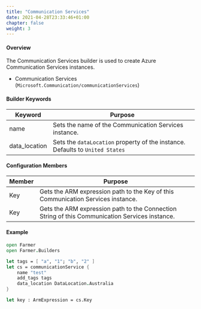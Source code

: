 ```yaml
---
title: "Communication Services"
date: 2021-04-28T23:33:46+01:00
chapter: false
weight: 3
---
```


#### Overview
The Communication Services builder is used to create Azure Communication Services instances.

* Communication Services (`Microsoft.Communication/communicationServices`)

#### Builder Keywords
| Keyword | Purpose |
|-|-|
| name | Sets the name of the Communication Services instance. |
| data_location | Sets the `dataLocation` property of the instance. Defaults to `United States` |

#### Configuration Members

| Member | Purpose |
|-|-|
| Key | Gets the ARM expression path to the Key of this Communication Services instance. |
| Key | Gets the ARM expression path to the Connection String of this Communication Services instance. |

#### Example
```fsharp
open Farmer
open Farmer.Builders

let tags = [ "a", "1"; "b", "2" ]
let cs = communicationService {
    name "test"
    add_tags tags
    data_location DataLocation.Australia
}

let key : ArmExpression = cs.Key
```